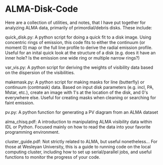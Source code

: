 # ALMA-Disk-Code


Here are a collection of utilities, and notes, that I have put together for analyzing ALMA data, primarily of primordial/debris disks. These include:


quick_disk.py: A python script for doing a quick fit to a disk image. Using concentric rings of emission, this code fits to either the continuum (or moment 0) map or the full line profile to derive the radial emission profile. Useful for an inital quick look at the structure of a disk (e.g. does it have an inner hole? Is the emission one wide ring or multiple narrow rings?)


var_vis.py: A python script for deriving the weights of visibility data based on the dispersion of the visibilities. 


makemask.py: A python script for making masks for line (butterfly) or continuum (contmask) data. Based on input disk parameters (e.g. incl, PA, Mstar, etc.), create an image with 1's at the location of the disk, and 0's everywhere else. Useful for creating masks when cleaning or searching for faint emission.

pv.py: A python function for generating a PV diagram from an ALMA dataset


alma_chisq.pdf: A introduction to manipulating ALMA visibility data within IDL or Python. Focused mainly on how to read the data into your favorite programming environment.


cluster_guide.pdf: Not strictly related to ALMA, but useful nonetheless... For those at Wesleyan University, this is a guide to running code on the local computing cluster, including how to set up serial/parallel jobs, and useful functions to monitor the progress of your code.